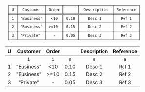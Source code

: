 ```text
 ┌───┬────────────┬───────╥──────╥───────────────┬───────────┐
 │ U │  Customer  │ Order ║      ║  Description  │ Reference │
 ╞═══╪════════════╪═══════╬══════╬═══════════════╪═══════════╡
 │ 1 │ "Business" │  <10  ║ 0.10 ║    Desc 1     │   Ref 1   │
 ├───┼────────────┼───────╫──────╫───────────────┼───────────┤
 │ 2 │ "Business" │ >=10  ║ 0.15 ║    Desc 2     │   Ref 2   │
 ├───┼────────────┼───────╫──────╫───────────────┼───────────┤
 │ 3 │ "Private"  │   -   ║ 0.05 ║    Desc 3     │   Ref 3   │
 └───┴────────────┴───────╨──────╨───────────────┴───────────┘
```

| U |  Customer  | Order |      | Description | Reference |
|:-:|:----------:|:-----:|:----:|:-----------:|:---------:|
|   |    `i`     |  `i`  | `o`  |     `a`     |    `a`    |
| 1 | "Business" |  <10  | 0.10 |   Desc 1    |   Ref 1   |
| 2 | "Business" | >=10  | 0.15 |   Desc 2    |   Ref 2   |
| 3 | "Private"  |   -   | 0.05 |   Desc 3    |   Ref 3   |
